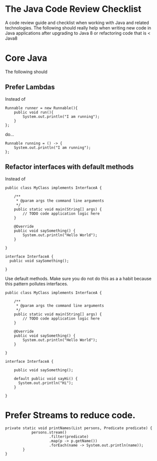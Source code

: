 # The Java Code Review Checklist

A code review guide and checklist when working with Java and related technologies. The following should really help when writing new code in Java applications after upgrading to Java 8 or refactoring code that is < Java8

# Core Java 
The following should 

## Prefer Lambdas

Instead of 

```
Runnable runner = new Runnable(){
    public void run(){
        System.out.println("I am running");
    }
};
```

do...

```
Runnable running = () -> {
    System.out.println("I am running");
};
```

## Refactor interfaces with default methods

Instead of 

```
public class MyClass implements InterfaceA {
 
    /**
     * @param args the command line arguments
     */
    public static void main(String[] args) {
        // TODO code application logic here
    }
 
    @Override
    public void saySomething() {
        System.out.println("Hello World");
    }
 
}
 
interface InterfaceA {
  public void saySomething(); 
 
}
```

Use default methods. Make sure you do not do this as a a habit because this pattern pollutes interfaces.

```
public class MyClass implements InterfaceA {
 
    /**
     * @param args the command line arguments
     */
    public static void main(String[] args) {
        // TODO code application logic here
    }
 
    @Override
    public void saySomething() {
        System.out.println("Hello World");
    }
 
}
 
interface InterfaceA {
 
    public void saySomething();
 
    default public void sayHi() {
      System.out.println("Hi");
    }
 
}
```

# Prefer Streams to reduce code.

```
private static void printNames(List persons, Predicate predicate) {
            persons.stream()
                    .filter(predicate)
                    .map(p -> p.getName())
                    .forEach(name -> System.out.println(name));
        }
}
```
